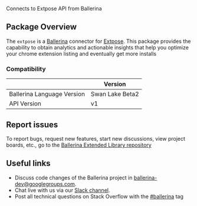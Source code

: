 Connects to Extpose API from Ballerina

## Package Overview
The `extpose` is a [Ballerina](https://ballerina.io/) connector for [Extpose](https://nowpayments.io/).
This package provides the capability to obtain analytics and actionable insights that help you optimize your chrome extension listing and eventually get more installs

### Compatibility
|                               | Version               |
|-------------------------------|-----------------------|
| Ballerina Language Version    | Swan Lake Beta2       |
| API Version                   | v1                    |

## Report issues
To report bugs, request new features, start new discussions, view project boards, etc., go to the [Ballerina Extended Library repository](https://github.com/ballerina-platform/ballerina-extended-library)

## Useful links
- Discuss code changes of the Ballerina project in [ballerina-dev@googlegroups.com](mailto:ballerina-dev@googlegroups.com).
- Chat live with us via our [Slack channel](https://ballerina.io/community/slack/).
- Post all technical questions on Stack Overflow with the [#ballerina](https://stackoverflow.com/questions/tagged/ballerina) tag
